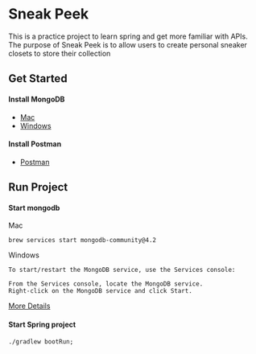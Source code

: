 # Sneak Peek
This is a practice project to learn spring and get more familiar with APIs. 
The purpose of Sneak Peek is to allow users to create personal sneaker closets to store their collection

## Get Started
#### Install MongoDB
* [Mac](https://docs.mongodb.com/manual/tutorial/install-mongodb-on-os-x/)
* [Windows](https://docs.mongodb.com/manual/tutorial/install-mongodb-on-windows/)

#### Install Postman
* [Postman](https://www.postman.com/downloads/)

## Run Project
#### Start mongodb 
Mac
```
brew services start mongodb-community@4.2
```
Windows
```
To start/restart the MongoDB service, use the Services console:

From the Services console, locate the MongoDB service.
Right-click on the MongoDB service and click Start.
```
[More Details](https://docs.mongodb.com/manual/tutorial/install-mongodb-on-windows/)
#### Start Spring project
```
./gradlew bootRun;
```
